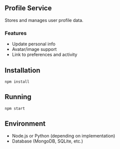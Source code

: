 ## Profile Service

Stores and manages user profile data.

### Features
- Update personal info
- Avatar/image support
- Link to preferences and activity

## Installation
```
npm install
```

## Running
```
npm start
```

## Environment
- Node.js or Python (depending on implementation)
- Database (MongoDB, SQLite, etc.)
